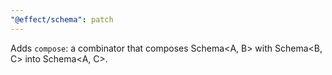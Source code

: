 ```yaml
---
"@effect/schema": patch
---
```


Adds `compose`: a combinator that composes Schema<A, B> with Schema<B, C> into Schema<A, C>.
